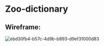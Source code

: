# Zoo-dictionary


## Wireframe:
![ebd30fb4-b57c-4d9b-b893-d9ef31000d83](https://user-images.githubusercontent.com/47659847/60867834-62bc0880-a234-11e9-9e3e-2640a1ec5c1b.jpeg)
